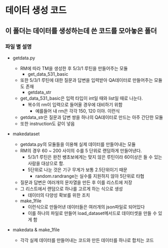# 데이터 생성 코드

## 이 폴더는 데이터를 생성하는데 쓴 코드를 모아놓은 폴더

### 파일 별 설명
- getdata.py
    - RM에 따라 TM을 생성한 후 5/3/1 루틴을 만들어주는 모듈
        - get_data_531_basic
    - 또한 5/3/1 루틴에 대한 질문과 답변을 입력받아 QA데이터로 만들어주는 모듈도 존재
        - getdata_str
    - get_data_531_basic은 입력 타입이 int일 때와 list일 때로 나눈다.
        - 복수의 rm이 입력으로 들어올 경우에 대비하기 위함
            - 예를들어 내 rm은 각각 150, 120 이야. 이런식
    - getdata_str은 질문과 답변 쌍을 하나의 QA데이터로 만드는 아주 간단한 모듈
    - 또한 instruction도 같이 넣음

- makedataset
    - getdata.py의 모듈들을 이용해 실제 데이터를 만들어내는 모듈
    - RM의 경우 60 ~ 200 사이의 수를 5 단위로 랜덤하게 만들어낸다.
        - 5/3/1 루틴은 완전 쌩초보에게는 맞지 않은 루틴이라 60이상은 들 수 있는 사람을 대상으로 함.
        - 5단위로 나눈 것은 기구 무게가 보통 2.5단위이기 때문
            - random.randrange는 실수를 지원하지 않아 5단위로 타협
    - 질문과 답변은 여러개의 문자열을 만든 후 이를 리스트에 저장
    - 그 리스트에서 랜덤으로 하나를 고르게 하는 식으로 생성
        - 데이터의 다양성 확보를 위한 조치
    - make_1file
        - 이런식으로 만들어낸 데이터들은 여러개의 json파일로 되어있다
        - 이를 하나의 파일로 만들어 load_dataset메서드로 데이터셋을 만들 수 있게 함

- makedata & make_1file
    - 각각 실제 데이터를 만들어내는 코드와 만든 데이터를 하나로 합치는 코드
